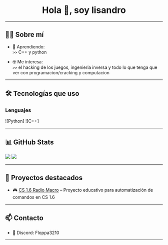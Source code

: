 <h1 align="center">Hola 👋, soy lisandro</h1>

---

## 🧑‍💻 Sobre mí

- 🌱 Aprendiendo:  
  `>>` C++ y python


- 🤓 Me interesa:  
  `>>` el hacking de los juegos, ingenieria inversa y todo lo que tenga que ver con programacion/cracking y computacion

---

## 🛠️ Tecnologías que uso

### Lenguajes

![Python]
![C++]

---

## 📊 GitHub Stats

<img src="https://github-readme-stats.vercel.app/api?username=lisandro-bat&show_icons=true&theme=radical" />
<img src="https://github-readme-stats.vercel.app/api/top-langs/?username=lisandro-bat&layout=compact&theme=radical" />


---

## 🚧 Proyectos destacados

- 🎮 [CS 1.6 Radio Macro](https://github.com/lisandro-bat/spammer-radio) – Proyecto educativo para automatización de comandos en CS 1.6
---

## 📫 Contacto

- 💬 Discord: Floppa3210


---

